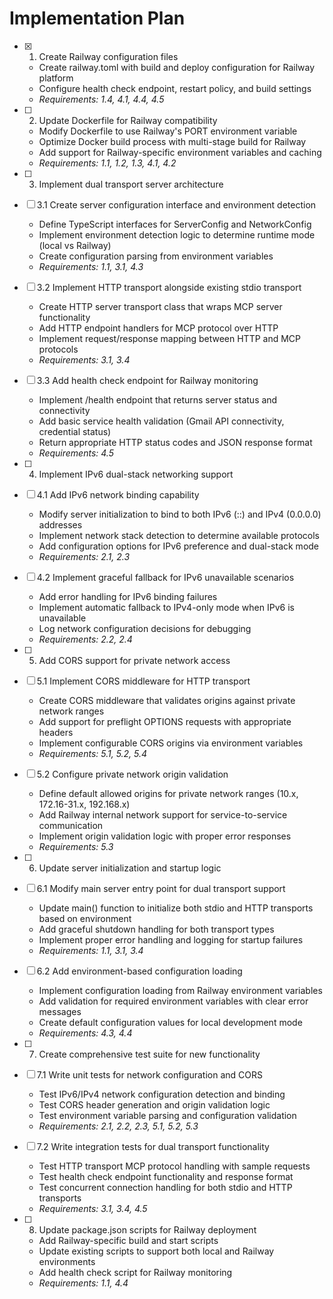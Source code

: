 # Implementation Plan

- [x] 1. Create Railway configuration files
  - Create railway.toml with build and deploy configuration for Railway platform
  - Configure health check endpoint, restart policy, and build settings
  - _Requirements: 1.4, 4.1, 4.4, 4.5_

- [ ] 2. Update Dockerfile for Railway compatibility
  - Modify Dockerfile to use Railway's PORT environment variable
  - Optimize Docker build process with multi-stage build for Railway
  - Add support for Railway-specific environment variables and caching
  - _Requirements: 1.1, 1.2, 1.3, 4.1, 4.2_

- [ ] 3. Implement dual transport server architecture
- [ ] 3.1 Create server configuration interface and environment detection
  - Define TypeScript interfaces for ServerConfig and NetworkConfig
  - Implement environment detection logic to determine runtime mode (local vs Railway)
  - Create configuration parsing from environment variables
  - _Requirements: 1.1, 3.1, 4.3_

- [ ] 3.2 Implement HTTP transport alongside existing stdio transport
  - Create HTTP server transport class that wraps MCP server functionality
  - Add HTTP endpoint handlers for MCP protocol over HTTP
  - Implement request/response mapping between HTTP and MCP protocols
  - _Requirements: 3.1, 3.4_

- [ ] 3.3 Add health check endpoint for Railway monitoring
  - Implement /health endpoint that returns server status and connectivity
  - Add basic service health validation (Gmail API connectivity, credential status)
  - Return appropriate HTTP status codes and JSON response format
  - _Requirements: 4.5_

- [ ] 4. Implement IPv6 dual-stack networking support
- [ ] 4.1 Add IPv6 network binding capability
  - Modify server initialization to bind to both IPv6 (::) and IPv4 (0.0.0.0) addresses
  - Implement network stack detection to determine available protocols
  - Add configuration options for IPv6 preference and dual-stack mode
  - _Requirements: 2.1, 2.3_

- [ ] 4.2 Implement graceful fallback for IPv6 unavailable scenarios
  - Add error handling for IPv6 binding failures
  - Implement automatic fallback to IPv4-only mode when IPv6 is unavailable
  - Log network configuration decisions for debugging
  - _Requirements: 2.2, 2.4_

- [ ] 5. Add CORS support for private network access
- [ ] 5.1 Implement CORS middleware for HTTP transport
  - Create CORS middleware that validates origins against private network ranges
  - Add support for preflight OPTIONS requests with appropriate headers
  - Implement configurable CORS origins via environment variables
  - _Requirements: 5.1, 5.2, 5.4_

- [ ] 5.2 Configure private network origin validation
  - Define default allowed origins for private network ranges (10.x, 172.16-31.x, 192.168.x)
  - Add Railway internal network support for service-to-service communication
  - Implement origin validation logic with proper error responses
  - _Requirements: 5.3_

- [ ] 6. Update server initialization and startup logic
- [ ] 6.1 Modify main server entry point for dual transport support
  - Update main() function to initialize both stdio and HTTP transports based on environment
  - Add graceful shutdown handling for both transport types
  - Implement proper error handling and logging for startup failures
  - _Requirements: 1.1, 3.1, 3.4_

- [ ] 6.2 Add environment-based configuration loading
  - Implement configuration loading from Railway environment variables
  - Add validation for required environment variables with clear error messages
  - Create default configuration values for local development mode
  - _Requirements: 4.3, 4.4_

- [ ] 7. Create comprehensive test suite for new functionality
- [ ] 7.1 Write unit tests for network configuration and CORS
  - Test IPv6/IPv4 network configuration detection and binding
  - Test CORS header generation and origin validation logic
  - Test environment variable parsing and configuration validation
  - _Requirements: 2.1, 2.2, 2.3, 5.1, 5.2, 5.3_

- [ ] 7.2 Write integration tests for dual transport functionality
  - Test HTTP transport MCP protocol handling with sample requests
  - Test health check endpoint functionality and response format
  - Test concurrent connection handling for both stdio and HTTP transports
  - _Requirements: 3.1, 3.4, 4.5_

- [ ] 8. Update package.json scripts for Railway deployment
  - Add Railway-specific build and start scripts
  - Update existing scripts to support both local and Railway environments
  - Add health check script for Railway monitoring
  - _Requirements: 1.1, 4.4_